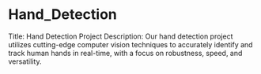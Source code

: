 # Hand_Detection
Title: Hand Detection Project  Description: Our hand detection project utilizes cutting-edge computer vision techniques to accurately identify and track human hands in real-time, with a focus on robustness, speed, and versatility.
